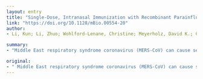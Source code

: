 ```yaml
---
layout: entry
title: "Single-Dose, Intranasal Immunization with Recombinant Parainfluenza Virus 5 Expressing Middle East Respiratory Syndrome Coronavirus (MERS-CoV) Spike Protein Protects Mice from Fatal MERS-CoV Infection"
link: "https://doi.org/10.1128/mBio.00554-20"
author:
- Li, Kun; Li, Zhuo; Wohlford-Lenane, Christine; Meyerholz, David K.; Channappanavar, Rudragouda; An, Dong; Perlman, Stanley; McCray, Paul B.; He, Biao

summary:
- "Middle East respiratory syndrome coronavirus (MERS-CoV) can cause severe and fatal acute respiratory disease in humans and remains endemic in the Middle East since first being identified in 2012. There are currently no approved vaccines or therapies available for the disease. A single-dose intranasal immunization provided complete protection against a lethal challenge. Single-dose intramuscular immunization with 10 sup>6/su> PFU PFU UV-inactivated MERS-Cov has been identified since first identified in 2012. There are no approved. Corona virus in humans."

original:
- " Middle East respiratory syndrome coronavirus (MERS-CoV) can cause severe and fatal acute respiratory disease in humans and remains endemic in the Middle East since first being identified in 2012. There are currently no approved vaccines or therapies available for MERS-CoV. In this study, we evaluated parainfluenza virus 5 (PIV5)-based vaccine expressing the MERS-CoV envelope spike protein (PIV5/MERS-S) in a human DPP4 knockin C57BL/6 congenic mouse model (hDPP4 KI). Following a single-dose intranasal immunization, PIV5-MERS-S induced neutralizing antibody and robust T cell responses in hDPP4 KI mice. A single intranasal administration of 10 <sup>4</sup> PFU PIV5-MERS-S provided complete protection against a lethal challenge with mouse-adapted MERS-CoV (MERS <sub>MA</sub> 6.1.2) and improved virus clearance in the lung. In comparison, single-dose intramuscular immunization with 10 <sup>6</sup> PFU UV-inactivated MERS <sub>MA</sub> 6.1.2 mixed with Imject alum provided protection to only 25% of immunized mice. Intriguingly, an influx of eosinophils was observed only in the lungs of mice immunized with inactivated MERS-CoV, suggestive of a hypersensitivity-type response. Overall, our study indicated that PIV5-MERS-S is a promising effective vaccine candidate against MERS-CoV infection. "
---
```



